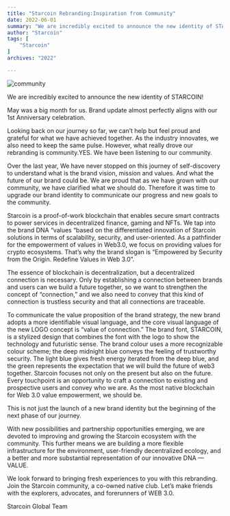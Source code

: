 ```yaml
---
title: "Starcoin Rebranding:Inspiration from Community"
date: 2022-06-01
summary: "We are incredibly excited to announce the new identity of STARCOIN! May was a big month for us. Brand update almost perfectly aligns with our 1st Anniversary celebration. Looking back on our journey so far, we can’t hel...."
author: "Starcoin"
tags: [
    "Starcoin"
]
archives: "2022"

---
```


![community](/images/hackathon/community.jpeg)

We are incredibly excited to announce the new identity of STARCOIN!

May was a big month for us. Brand update almost perfectly aligns with our 1st Anniversary celebration.

Looking back on our journey so far, we can’t help but feel proud and grateful for what we have achieved together. As the industry innovates, we also need to keep the same pulse. However, what really drove our rebranding is community.YES. We have been listening to our community.

Over the last year, We have never stopped on this journey of self-discovery to understand what is the brand vision, mission and values. And what the future of our brand could be. We are proud that as we have grown with our community, we have clarified what we should do. Therefore it was time to upgrade our brand identity to communicate our progress and new goals to the community.

Starcoin is a proof-of-work blockchain that enables secure smart contracts to power services in decentralized finance, gaming and NFTs. We tap into the brand DNA “values “based on the differentiated innovation of Starcoin solutions in terms of scalability, security, and user-oriented. As a pathfinder for the empowerment of values in Web3.0, we focus on providing values for crypto ecosystems. That’s why the brand slogan is “Empowered by Security from the Origin. Redefine Values in Web 3.0”.

The essence of blockchain is decentralization, but a decentralized connection is necessary. Only by establishing a connection between brands and users can we build a future together, so we want to strengthen the concept of “connection,” and we also need to convey that this kind of connection is trustless security and that all connections are traceable.

To communicate the value proposition of the brand strategy, the new brand adopts a more identifiable visual language, and the core visual language of the new LOGO concept is “value of connection.” The brand font, STARCOIN, is a stylized design that combines the font with the logo to show the technology and futuristic sense. The brand colour uses a more recognizable colour scheme; the deep midnight blue conveys the feeling of trustworthy security. The light blue gives fresh energy iterated from the deep blue, and the green represents the expectation that we will build the future of web3 together. Starcoin focuses not only on the present but also on the future. Every touchpoint is an opportunity to craft a connection to existing and prospective users and convey who we are. As the most native blockchain for Web 3.0 value empowerment, we should be.

This is not just the launch of a new brand identity but the beginning of the next phase of our journey.

With new possibilities and partnership opportunities emerging, we are devoted to improving and growing the Starcoin ecosystem with the community. This further means we are building a more flexible infrastructure for the environment, user-friendly decentralized ecology, and a better and more substantial representation of our innovative DNA — VALUE.

We look forward to bringing fresh experiences to you with this rebranding. Join the Starcoin community, a co-owned native club. Let’s make friends with the explorers, advocates, and forerunners of WEB 3.0.

Starcoin Global Team